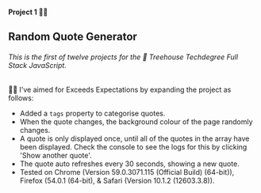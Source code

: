 #### Project 1 💬🎲

## Random Quote Generator

###### This is the first of twelve projects for the 🏡 Treehouse Techdegree Full Stack JavaScript.


👩‍💻  I've aimed for Exceeds Expectations by expanding the project as follows:

- Added a `tags` property to categorise quotes.
- When the quote changes, the background colour of the page randomly changes.
- A quote is only displayed once, until all of the quotes in the array have been displayed. Check the console to see the logs for this by clicking 'Show another quote'.
- The quote auto refreshes every 30 seconds, showing a new quote.
- Tested on Chrome (Version 59.0.3071.115 (Official Build) (64-bit)), Firefox (54.0.1 (64-bit), & Safari (Version 10.1.2 (12603.3.8)).
